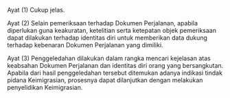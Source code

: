 Ayat (1)
Cukup jelas.

Ayat (2)
Selain pemeriksaan terhadap Dokumen Perjalanan, apabila
diperlukan guna keakuratan, ketelitian serta ketepatan
objek pemeriksaan dapat dilakukan terhadap identitas diri 
untuk memberikan data dukung terhadap kebenaran
Dokumen Perjalanan yang dimiliki.

Ayat (3)
Penggeledahan dilakukan dalam rangka mencari kejelasan
atas keabsahan Dokumen Perjalanan dan identitas diri
orang yang bersangkutan. Apabila dari hasil penggeledahan
tersebut ditemukan adanya indikasi tindak pidana
Keimigrasian, prosesnya dapat dilanjutkan dengan
melakukan penyelidikan Keimigrasian.